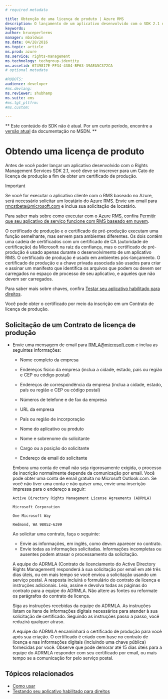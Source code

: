 ```yaml
---
# required metadata

title: Obtenção de uma licença de produto | Azure RMS
description: O lançamento de um aplicativo desenvolvido com o SDK 2.1 do RMS, exige um Contrato de licença de produção.
keywords:
author: bruceperlerms
manager: mbaldwin
ms.date: 04/28/2016
ms.topic: article
ms.prod: azure
ms.service: rights-management
ms.technology: techgroup-identity
ms.assetid: 6749817E-FF34-4384-BF63-39AEA5C372CA
# optional metadata

#ROBOTS:
audience: developer
#ms.devlang:
ms.reviewer: shubhamp
ms.suite: ems
#ms.tgt_pltfrm:
#ms.custom:

---
```

** Este conteúdo do SDK não é atual. Por um curto período, encontre a [versão atual](https://msdn.microsoft.com/library/windows/desktop/hh535290(v=vs.85).aspx) da documentação no MSDN. **
# Obtendo uma licença de produto

Antes de você poder lançar um aplicativo desenvolvido com o Rights Management Services SDK 2.1, você deve se inscrever para um Cato de licença de produção a fim de obter um certificado de produção.

> [!IMPORTANT]
> Se você for executar o aplicativo cliente com o RMS baseado no Azure, será necessário solicitar um locatário do Azure RMS. Envie um email para <rmcstbeta@microsoft.com> e inclua sua solicitação de locatário.

Para saber mais sobre como executar com o Azure RMS, confira [Permitir que seu aplicativo de serviço funcione com RMS baseado em nuvem](how-to-use-file-api-with-aadrm-cloud.md).


O certificado de produção e o certificado de pré-produção executam uma função semelhante, mas servem para ambientes diferentes. Os dois contêm uma cadeia de certificados com um certificado de CA (autoridade de certificação) da Microsoft na raiz da confiança, mas o certificado de pré-produção é usado apenas durante o desenvolvimento de um aplicativo RMS. O certificado de produção é usado em ambientes pós-lançamento. O certificado de produção e a chave privada associada são usados para criar e assinar um manifesto que identifica os arquivos que podem ou devem ser carregados no espaço de processo de seu aplicativo, e aqueles que não devem ser carregados.

Para saber mais sobre chaves, confira [Testar seu aplicativo habilitado para direitos](running-your-first-application.md).

Você pode obter o certificado por meio da inscrição em um Contrato de licença de produção.

## Solicitação de um Contrato de licença de produção

-   Envie uma mensagem de email para [RMLA@microsoft.com](mailto:rmla@microsoft.com) e inclua as seguintes informações:

    -   Nome completo da empresa

    -   Endereços físico da empresa (inclua a cidade, estado, país ou região e CEP ou código postal)
    -   Endereços de correspondência da empresa (inclua a cidade, estado, país ou região e CEP ou código postal)
    -   Números de telefone e de fax da empresa
    -   URL da empresa
    -   País ou região de incorporação
    -   Nome do aplicativo ou produto
    -   Nome e sobrenome do solicitante
    -   Cargo ou a posição do solicitante
    -   Endereço de email do solicitante

    Embora uma conta de email não seja rigorosamente exigida, o processo de inscrição normalmente depende da comunicação por email. Você pode obter uma conta de email gratuita no Microsoft Outlook.com. Se você não tiver uma conta e não quiser uma, envie uma inscrição impressa para o endereço a seguir:

    `Active Directory Rights Management License Agreements (ADRMLA)`

    `Microsoft Corporation`

    `One Microsoft Way`

    `Redmond, WA 98052-6399`

    Ao solicitar uma contrato, faça o seguinte:

    -   Envie as informações, em inglês, como devem aparecer no contrato.
    -   Envie todas as informações solicitadas. Informações incompletas ou ausentes podem atrasar o processamento da solicitação.

    A equipe do ADRMLA (Contrato de licenciamento do Active Directory Rights Management) responderá à sua solicitação por email em até três dias úteis, ou em mais tempo se você enviou a solicitação usando um serviço postal. A resposta incluirá o formulário do contrato de licença e instruções adicionais. Leia, assine e devolva todas as páginas do contrato para a equipe do ADRMLA. Não altere as fontes ou reformate os parágrafos do contrato de licença.

    Siga as instruções recebidas da equipe do ADRMLA. As instruções listam os itens de informações digitais necessários para atender à sua solicitação de certificado. Seguindo as instruções passo a passo, você reduzirá qualquer atraso.

    A equipe do ADRMLA encaminhará o certificado de produção para você após sua criação. O certificado é criado com base no contrato de licença e nas informações digitais (incluindo uma chave pública) fornecidas por você. Observe que pode demorar até 15 dias úteis para a equipe do ADRMLA responder com seu certificado por email, ou mais tempo se a comunicação for pelo serviço postal.

## Tópicos relacionados

* [Como usar](how-to-use-msipc.md)
* [Testando seu aplicativo habilitado para direitos](running-your-first-application.md)
 

 





<!--HONumber=Jun16_HO1-->


